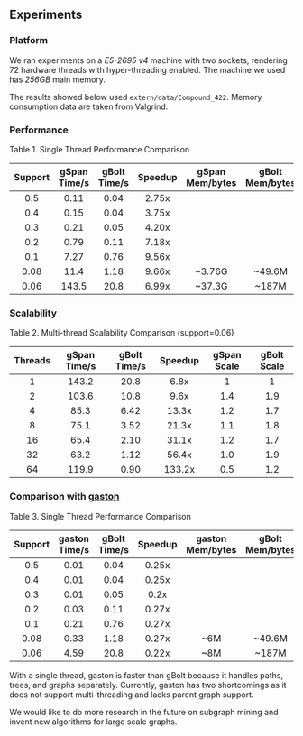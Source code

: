 
## Experiments

### Platform

We ran experiments on a *E5-2695 v4* machine with two sockets, rendering 72 hardware threads with hyper-threading enabled. The machine we used has *256GB* main memory.

The results showed below used `extern/data/Compound_422`. Memory consumption data are taken from Valgrind. 

### Performance

Table 1. Single Thread Performance Comparison

Support  | gSpan Time/s | gBolt Time/s | Speedup | gSpan Mem/bytes | gBolt Mem/bytes | Reduction | Subgraphs
:-----: | :---:  | :---:  | :---: | :----: | :----: | :---: | :----: |
0.5   | 0.11 | 0.04 | 2.75x   |       |      | | 32    |
0.4   | 0.15 | 0.04 | 3.75x |       |      | | 60    |
0.3   | 0.21 | 0.05  | 4.20x  |       |      | | 124   |
0.2   | 0.79 | 0.11  | 7.18x |       |      | | 936   |
0.1   | 7.27 | 0.76  | 9.56x |       |      | | 15972 |
0.08  | 11.4 | 1.18  | 9.66x | ~3.76G | ~49.6M | 76x  | 28558 |
0.06  | 143.5 | 20.8  | 6.99x | ~37.3G | ~187M | 200x | 65259 |

### Scalability

Table 2. Multi-thread Scalability Comparison (support=0.06)

Threads  | gSpan Time/s | gBolt Time/s | Speedup | gSpan Scale | gBolt Scale 
:-----:  | :--------:   | :--------:   | :---:   | :------: | :------: | 
1        | 143.2        | 20.8          | 6.8x    |   1      |   1   |
2        | 103.6        | 10.8          | 9.6x    |   1.4     |   1.9   | 
4        | 85.3         | 6.42          | 13.3x    |   1.2    |   1.7 |
8        | 75.1         | 3.52          | 21.3x    |   1.1    |   1.8 | 
16       | 65.4         | 2.10         | 31.1x   |   1.2    |   1.7 | 
32       | 63.2         | 1.12         | 56.4x   |   1.0   |   1.9 | 
64       | 119.9        | 0.90         | 133.2x   |   0.5   |   1.2 |

### Comparison with [gaston](http://liacs.leidenuniv.nl/~nijssensgr/gaston/download.html)

Table 3. Single Thread Performance Comparison

Support  | gaston Time/s | gBolt Time/s | Speedup | gaston Mem/bytes | gBolt Mem/bytes | Reduction | Subgraphs
:-----: | :---:  | :---:  | :---: | :----: | :----: | :---: | :----: |
0.5   | 0.01 | 0.04 | 0.25x   |       |      | | 32    |
0.4   | 0.01 | 0.04 | 0.25x |       |      | | 60    |
0.3   | 0.01 | 0.05  | 0.2x  |       |      | | 124   |
0.2   | 0.03 | 0.11  | 0.27x |       |      | | 936   |
0.1   | 0.21 | 0.76  | 0.27x |       |      | | 15972 |
0.08  | 0.33 | 1.18  | 0.27x | ~6M | ~49.6M | 0.12x  | 28558 |
0.06  | 4.59 | 20.8  | 0.22x | ~8M | ~187M | 0.04x | 65259 |

With a single thread, gaston is faster than gBolt because it handles paths, trees, and graphs separately. Currently, gaston has two shortcomings as it does not support multi-threading and lacks parent graph support.

We would like to do more research in the future on subgraph mining and invent new algorithms for large scale graphs.
